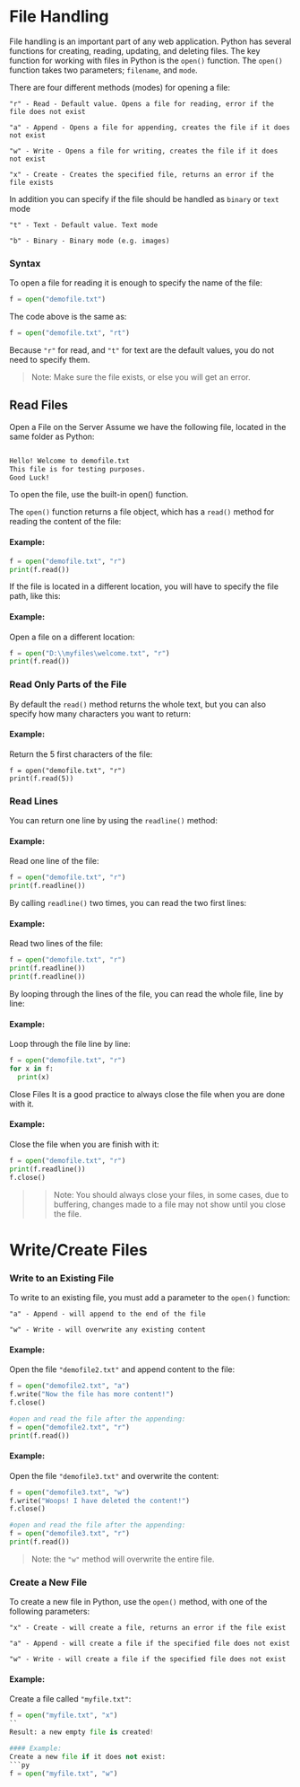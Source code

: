 # File Handling

File handling is an important part of any web application. Python has several functions for creating, reading, updating, and deleting files. The key function for working with files in Python is the `open()` function. The `open()` function takes two parameters; `filename`, and `mode`.

There are four different methods (modes) for opening a file:
```
"r" - Read - Default value. Opens a file for reading, error if the file does not exist

"a" - Append - Opens a file for appending, creates the file if it does not exist

"w" - Write - Opens a file for writing, creates the file if it does not exist

"x" - Create - Creates the specified file, returns an error if the file exists
```
In addition you can specify if the file should be handled as `binary` or `text` mode
```
"t" - Text - Default value. Text mode

"b" - Binary - Binary mode (e.g. images)
```

### Syntax
To open a file for reading it is enough to specify the name of the file:
```py
f = open("demofile.txt")
```
The code above is the same as:
```python
f = open("demofile.txt", "rt")
```
Because `"r"` for read, and `"t"` for text are the default values, you do not need to specify them.

> Note: Make sure the file exists, or else you will get an error.

## Read Files
Open a File on the Server
Assume we have the following file, located in the same folder as Python:

```demofile.txt

Hello! Welcome to demofile.txt
This file is for testing purposes.
Good Luck!
```
To open the file, use the built-in open() function.

The `open()` function returns a file object, which has a `read()` method for reading the content of the file:

#### Example:
```py
f = open("demofile.txt", "r")
print(f.read())
```
If the file is located in a different location, you will have to specify the file path, like this:

#### Example:
Open a file on a different location:
```py
f = open("D:\\myfiles\welcome.txt", "r")
print(f.read())
```
### Read Only Parts of the File
By default the `read()` method returns the whole text, but you can also specify how many characters you want to return:

#### Example:
Return the 5 first characters of the file:
```
f = open("demofile.txt", "r")
print(f.read(5))
```
### Read Lines
You can return one line by using the `readline()` method:

#### Example:
Read one line of the file:
```py
f = open("demofile.txt", "r")
print(f.readline())
```
By calling `readline()` two times, you can read the two first lines:

#### Example:
Read two lines of the file:
```py
f = open("demofile.txt", "r")
print(f.readline())
print(f.readline())
```
By looping through the lines of the file, you can read the whole file, line by line:

#### Example:
Loop through the file line by line:
```py
f = open("demofile.txt", "r")
for x in f:
  print(x)
  ```
Close Files
It is a good practice to always close the file when you are done with it.

#### Example:
Close the file when you are finish with it:
```py
f = open("demofile.txt", "r")
print(f.readline())
f.close()
```
>> Note: You should always close your files, in some cases, due to buffering, changes made to a file may not show until you close the file.

# Write/Create Files
### Write to an Existing File
To write to an existing file, you must add a parameter to the `open()` function:
```
"a" - Append - will append to the end of the file

"w" - Write - will overwrite any existing content
```
#### Example:
Open the file `"demofile2.txt"` and append content to the file:
```py
f = open("demofile2.txt", "a")
f.write("Now the file has more content!")
f.close()

#open and read the file after the appending:
f = open("demofile2.txt", "r")
print(f.read())
```
#### Example:
Open the file `"demofile3.txt"` and overwrite the content:
```py
f = open("demofile3.txt", "w")
f.write("Woops! I have deleted the content!")
f.close()

#open and read the file after the appending:
f = open("demofile3.txt", "r")
print(f.read())
```
> Note: the `"w"` method will overwrite the entire file.

### Create a New File
To create a new file in Python, use the `open()` method, with one of the following parameters:
```
"x" - Create - will create a file, returns an error if the file exist

"a" - Append - will create a file if the specified file does not exist

"w" - Write - will create a file if the specified file does not exist
```
#### Example:
Create a file called `"myfile.txt"`:
```py
f = open("myfile.txt", "x")
``
Result: a new empty file is created!

#### Example:
Create a new file if it does not exist:
```py
f = open("myfile.txt", "w")
```
